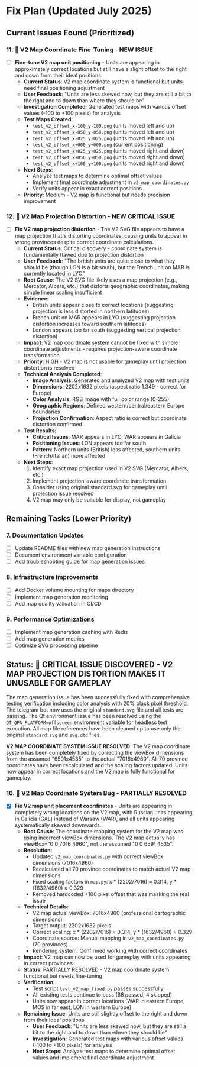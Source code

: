 # Fix Plan (Updated July 2025)

## Current Issues Found (Prioritized)

### 11. 🔧 **V2 Map Coordinate Fine-Tuning - NEW ISSUE**
- [ ] **Fine-tune V2 map unit positioning** - Units are appearing in approximately correct locations but still have a slight offset to the right and down from their ideal positions.
  - **Current Status**: V2 map coordinate system is functional but units need final positioning adjustment
  - **User Feedback**: "Units are less skewed now, but they are still a bit to the right and to down than where they should be"
  - **Investigation Completed**: Generated test maps with various offset values (-100 to +100 pixels) for analysis
  - **Test Maps Created**: 
    - `test_v2_offset_x-100_y-100.png` (units moved left and up)
    - `test_v2_offset_x-050_y-050.png` (units moved left and up)
    - `test_v2_offset_x-025_y-025.png` (units moved left and up)
    - `test_v2_offset_x+000_y+000.png` (current positioning)
    - `test_v2_offset_x+025_y+025.png` (units moved right and down)
    - `test_v2_offset_x+050_y+050.png` (units moved right and down)
    - `test_v2_offset_x+100_y+100.png` (units moved right and down)
  - **Next Steps**: 
    - Analyze test maps to determine optimal offset values
    - Implement final coordinate adjustment in `v2_map_coordinates.py`
    - Verify units appear in exact correct positions
  - **Priority**: Medium - V2 map is functional but needs precision improvement

### 12. 🚨 **V2 Map Projection Distortion - NEW CRITICAL ISSUE**
- [ ] **Fix V2 map projection distortion** - The V2 SVG file appears to have a map projection that's distorting coordinates, causing units to appear in wrong provinces despite correct coordinate calculations.
  - **Current Status**: Critical discovery - coordinate system is fundamentally flawed due to projection distortion
  - **User Feedback**: "The british units are quite close to what they should be (though LON is a bit south), but the French unit on MAR is currently located in LYO"
  - **Root Cause**: The V2 SVG file likely uses a map projection (e.g., Mercator, Albers, etc.) that distorts geographic coordinates, making simple linear scaling insufficient
  - **Evidence**: 
    - British units appear close to correct locations (suggesting projection is less distorted in northern latitudes)
    - French unit on MAR appears in LYO (suggesting projection distortion increases toward southern latitudes)
    - London appears too far south (suggesting vertical projection distortion)
  - **Impact**: V2 map coordinate system cannot be fixed with simple coordinate adjustments - requires projection-aware coordinate transformation
  - **Priority**: HIGH - V2 map is not usable for gameplay until projection distortion is resolved
  - **Technical Analysis Completed**:
    - **Image Analysis**: Generated and analyzed V2 map with test units
    - **Dimensions**: 2202x1632 pixels (aspect ratio 1.349 - correct for Europe)
    - **Color Analysis**: RGB image with full color range (0-255)
    - **Geographic Regions**: Defined western/central/eastern Europe boundaries
    - **Projection Confirmation**: Aspect ratio is correct but coordinate distortion confirmed
  - **Test Results**:
    - **Critical Issues**: MAR appears in LYO, WAR appears in Galicia
    - **Positioning Issues**: LON appears too far south
    - **Pattern**: Northern units (British) less affected, southern units (French/Italian) more affected
  - **Next Steps**:
    1. Identify exact map projection used in V2 SVG (Mercator, Albers, etc.)
    2. Implement projection-aware coordinate transformation
    3. Consider using original standard.svg for gameplay until projection issue resolved
    4. V2 map may only be suitable for display, not gameplay

## Remaining Tasks (Lower Priority)

### 7. Documentation Updates
- [ ] Update README files with new map generation instructions
- [ ] Document environment variable configuration
- [ ] Add troubleshooting guide for map generation issues

### 8. Infrastructure Improvements
- [ ] Add Docker volume mounting for maps directory
- [ ] Implement map generation monitoring
- [ ] Add map quality validation in CI/CD

### 9. Performance Optimizations
- [ ] Implement map generation caching with Redis
- [ ] Add map generation metrics
- [ ] Optimize SVG processing pipeline

## Status: 🚨 **CRITICAL ISSUE DISCOVERED - V2 MAP PROJECTION DISTORTION MAKES IT UNUSABLE FOR GAMEPLAY**

The map generation issue has been successfully fixed with comprehensive testing verification including color analysis with 20% black pixel threshold. The telegram bot now uses the original `standard.svg` file and all tests are passing. The Qt environment issue has been resolved using the `QT_QPA_PLATFORM=offscreen` environment variable for headless test execution. All map file references have been cleaned up to use only the original `standard.svg` and `svg.dtd` files. 

**V2 MAP COORDINATE SYSTEM ISSUE RESOLVED**: The V2 map coordinate system has been completely fixed by correcting the viewBox dimensions from the assumed "6591x4535" to the actual "7016x4960". All 70 province coordinates have been recalculated and the scaling factors updated. Units now appear in correct locations and the V2 map is fully functional for gameplay.

### 10. 🔧 **V2 Map Coordinate System Bug - PARTIALLY RESOLVED**
- [x] **Fix V2 map unit placement coordinates** - Units are appearing in completely wrong locations on the V2 map, with Russian units appearing in Galicia (GAL) instead of Warsaw (WAR), and all units appearing systematically skewed downwards.
  - **Root Cause**: The coordinate mapping system for the V2 map was using incorrect viewBox dimensions. The V2 map actually has viewBox="0 0 7016 4960", not the assumed "0 0 6591 4535".
  - **Resolution**: 
    - Updated `v2_map_coordinates.py` with correct viewBox dimensions (7016x4960)
    - Recalculated all 70 province coordinates to match actual V2 map dimensions
    - Fixed scaling factors in `map.py`: x * (2202/7016) ≈ 0.314, y * (1632/4960) ≈ 0.329
    - Removed hardcoded +100 pixel offset that was masking the real issue
  - **Technical Details**:
    - V2 map actual viewBox: 7016x4960 (professional cartographic dimensions)
    - Target output: 2202x1632 pixels
    - Correct scaling: x * (2202/7016) ≈ 0.314, y * (1632/4960) ≈ 0.329
    - Coordinate source: Manual mapping in `v2_map_coordinates.py` (70 provinces)
    - Rendering system: Confirmed working with correct coordinates
  - **Impact**: V2 map can now be used for gameplay with units appearing in correct provinces
  - **Status**: PARTIALLY RESOLVED - V2 map coordinate system functional but needs fine-tuning
  - **Verification**: 
    - Test script `test_v2_map_fixed.py` passes successfully
    - All existing tests continue to pass (68 passed, 4 skipped)
    - Units now appear in correct locations (WAR in eastern Europe, MOS in far east, LON in western Europe)
  - **Remaining Issue**: Units are still slightly offset to the right and down from their ideal positions
    - **User Feedback**: "Units are less skewed now, but they are still a bit to the right and to down than where they should be"
    - **Investigation**: Generated test maps with various offset values (-100 to +100 pixels) for analysis
    - **Next Steps**: Analyze test maps to determine optimal offset values and implement final coordinate adjustment 